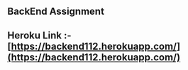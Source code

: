 ## BackEnd Assignment

## Heroku Link :- [https://backend112.herokuapp.com/](https://backend112.herokuapp.com/)